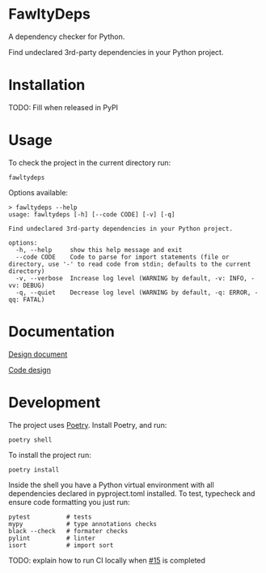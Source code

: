 # FawltyDeps

A dependency checker for Python.

Find undeclared 3rd-party dependencies in your Python project.

# Installation

TODO: Fill when released in PyPI

# Usage

To check the project in the current directory run:

```
fawltydeps
```

Options available:

```
> fawltydeps --help
usage: fawltydeps [-h] [--code CODE] [-v] [-q]

Find undeclared 3rd-party dependencies in your Python project.

options:
  -h, --help     show this help message and exit
  --code CODE    Code to parse for import statements (file or directory, use '-' to read code from stdin; defaults to the current directory)
  -v, --verbose  Increase log level (WARNING by default, -v: INFO, -vv: DEBUG)
  -q, --quiet    Decrease log level (WARNING by default, -q: ERROR, -qq: FATAL)
```

# Documentation

[Design document](./docs/DesignDoc.md)

[Code design](./docs/CodeDesign.md)

# Development

The project uses [Poetry](https://python-poetry.org/). Install Poetry, and run:

```
poetry shell
```

To install the project run:

```
poetry install
```

Inside the shell you have a Python virtual environment with all dependencies declared in pyproject.toml installed.
To test, typecheck and ensure code formatting you just run:

```
pytest          # tests
mypy            # type annotations checks
black --check   # formater checks
pylint          # linter
isort           # import sort
```

TODO: explain how to run CI locally when [#15](https://github.com/tweag/FawltyDeps/issues/15) is completed
